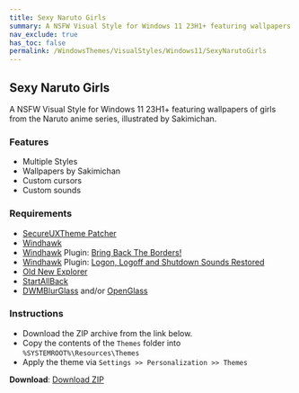 ```yaml
---
title: Sexy Naruto Girls
summary: A NSFW Visual Style for Windows 11 23H1+ featuring wallpapers of girls from the Naruto anime series, illustrated by Sakimichan
nav_exclude: true
has_toc: false
permalink: /WindowsThemes/VisualStyles/Windows11/SexyNarutoGirls
---
```


## Sexy Naruto Girls
A NSFW Visual Style for Windows 11 23H1+ featuring wallpapers of girls from the Naruto anime series, illustrated by Sakimichan.

<div align="center">
<!-- <img src="https://gitlab.com/the-back-room/visual-styles/windows-11/nsfw/sexy-naruto-girls/-/raw/main/Extras/Preview.bmp" alt="Preview" width="80%" /> -->
</div>

### Features

- Multiple Styles
- Wallpapers by Sakimichan
- Custom cursors
- Custom sounds

### Requirements
- [SecureUXTheme Patcher](https://github.com/namazso/SecureUxTheme/)
- [Windhawk](https://windhawk.net/)
- [Windhawk](https://windhawk.net/) Plugin: [Bring Back The Borders!](https://windhawk.net/mods/w11-dwm-fix)
- [Windhawk](https://windhawk.net/) Plugin: [Logon, Logoff and Shutdown Sounds Restored](https://windhawk.net/mods/logon-logoff-shutdown-sounds/)
- [Old New Explorer](https://msfn.org/board/topic/170375-oldnewexplorer-119/)
- [StartAllBack](https://www.startallback.com/)
- [DWMBlurGlass](https://github.com/Maplespe/DWMBlurGlass) and/or [OpenGlass](https://virtualcustoms.net/showthread.php/88998-OpenGlass-Installer-for-Windows-11-22H2)

### Instructions
- Download the ZIP archive from the link below.
- Copy the contents of the `Themes` folder into `%SYSTEMROOT%\Resources\Themes`
- Apply the theme via `Settings >> Personalization >> Themes`

**Download**: [Download ZIP](https://gitlab.com/the-back-room/visual-styles/windows-11/nsfw/sexy-naruto-girls/-/archive/main/sexy-naruto-girls-main.zip)